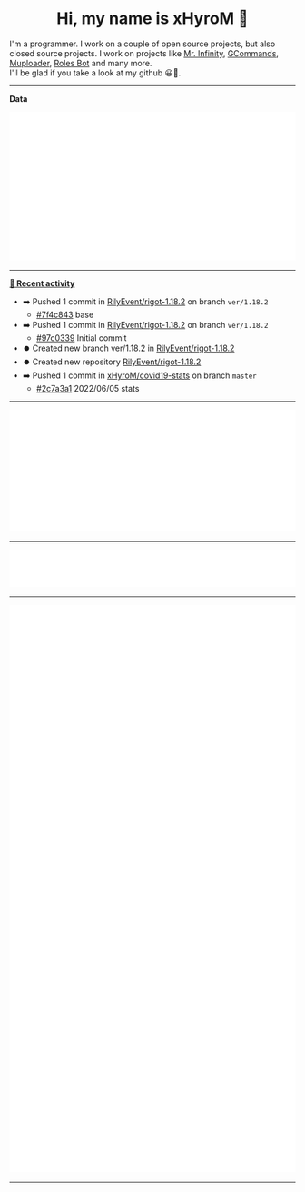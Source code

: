 <p align="center">
    <!-- <img src="https://avatars.githubusercontent.com/u/56601352" width="192" alt="hyro's pfp" /> -->
    <h1 align="center">Hi, my name is xHyroM 👋</h1>
</p>

I'm a programmer. I work on a couple of open source projects, but also closed source projects. I work on projects like [Mr. Infinity](https://discord.com/oauth2/authorize?client_id=720321585625694239&scope=bot%20applications.commands&permissions=8&redirect_uri=https://blobs.gq/imanager&prompt=consent&response_type=code), [GCommands](https://github.com/Garlic-Team/GCommands), [Muploader](https://github.com/xHyroM/Muploder), [Roles Bot](https://github.com/xHyroM/roles-bot) and many more.  
I'll be glad if you take a look at my github 😀👀.

___
**Data**

<img src="https://github.com/xHyroM/xHyroM/blob/master/.cache/base.svg">

___

**[📰 Recent activity](https://github.com/xHyroM)**
* ➡️ Pushed 1 commit in [RilyEvent/rigot-1.18.2](https://github.com/RilyEvent/rigot-1.18.2) on branch `ver/1.18.2`
  * [#7f4c843](https://github.com/RilyEvent/rigot-1.18.2/commit/7f4c843) base
* ➡️ Pushed 1 commit in [RilyEvent/rigot-1.18.2](https://github.com/RilyEvent/rigot-1.18.2) on branch `ver/1.18.2`
  * [#97c0339](https://github.com/RilyEvent/rigot-1.18.2/commit/97c0339) Initial commit
* ⏺️ Created new branch ver/1.18.2 in [RilyEvent/rigot-1.18.2](https://github.com/RilyEvent/rigot-1.18.2)
* ⏺️ Created new repository  [RilyEvent/rigot-1.18.2](https://github.com/RilyEvent/rigot-1.18.2)
* ➡️ Pushed 1 commit in [xHyroM/covid19-stats](https://github.com/xHyroM/covid19-stats) on branch `master`
  * [#2c7a3a1](https://github.com/xHyroM/covid19-stats/commit/2c7a3a1) 2022/06/05 stats


___

<img src="https://github.com/xHyroM/xHyroM/blob/master/.cache/isocalendar.svg">

___

<img src="https://github.com/xHyroM/xHyroM/blob/master/.cache/languages.svg">

___

<img src="https://github.com/xHyroM/xHyroM/blob/master/.cache/achievements.svg">

___
